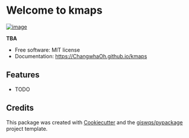 # Welcome to kmaps


[![image](https://img.shields.io/pypi/v/kmaps.svg)](https://pypi.python.org/pypi/kmaps)


**TBA**


-   Free software: MIT license
-   Documentation: <https://ChangwhaOh.github.io/kmaps>
    

## Features

-   TODO

## Credits

This package was created with [Cookiecutter](https://github.com/cookiecutter/cookiecutter) and the [giswqs/pypackage](https://github.com/giswqs/pypackage) project template.
